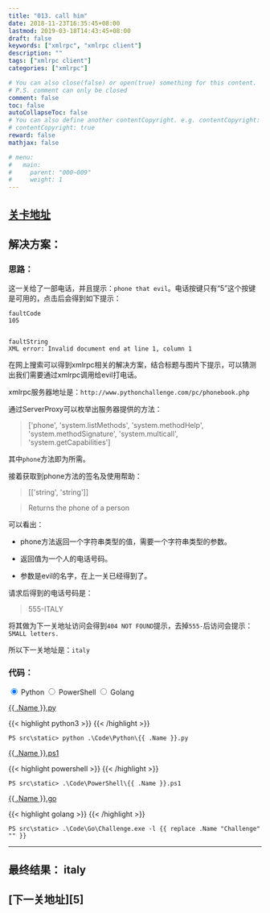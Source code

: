 ```yaml
---
title: "013. call him"
date: 2018-11-23T16:35:45+08:00
lastmod: 2019-03-18T14:43:45+08:00
draft: false
keywords: ["xmlrpc", "xmlrpc client"]
description: ""
tags: ["xmlrpc client"]
categories: ["xmlrpc"]

# You can also close(false) or open(true) something for this content.
# P.S. comment can only be closed
comment: false
toc: false
autoCollapseToc: false
# You can also define another contentCopyright. e.g. contentCopyright: "This is another copyright."
# contentCopyright: true
reward: false
mathjax: false

# menu:
#   main:
#     parent: "000~009"
#     weight: 1
---
```


## [关卡地址][1]

## 解决方案：

### 思路：

这一关给了一部电话，并且提示：`phone that evil`。电话按键只有“5”这个按键是可用的，点击后会得到如下提示：

```
faultCode
105


faultString
XML error: Invalid document end at line 1, column 1
```

在网上搜索可以得到xmlrpc相关的解决方案，结合标题与图片下提示，可以猜测出我们需要通过xmlrpc调用给evil打电话。

xmlrpc服务器地址是：`http://www.pythonchallenge.com/pc/phonebook.php`

通过ServerProxy可以枚举出服务器提供的方法：

>['phone', 'system.listMethods', 'system.methodHelp', 'system.methodSignature', 'system.multicall', 'system.getCapabilities']

其中`phone`方法即为所需。

接着获取到phone方法的签名及使用帮助：

>[['string', 'string']]

>Returns the phone of a person

可以看出：

* phone方法返回一个字符串类型的值，需要一个字符串类型的参数。

* 返回值为一个人的电话号码。

* 参数是evil的名字，在上一关已经得到了。

请求后得到的电话号码是：

>555-ITALY

将其做为下一关地址访问会得到`404 NOT FOUND`提示，去掉`555-`后访问会提示：`SMALL letters.`

所以下一关地址是：`italy`

### 代码：

<div>
    <input id="tab-python" type="radio" name="code-tabs" class="code-tabs" checked>
    <label class="language-label" for="tab-python">Python</label>
    <input id="tab-powershell" type="radio" name="code-tabs" class="code-tabs">
    <label class="language-label" for="tab-powershell">PowerShell</label>
    <input id="tab-golang" type="radio" name="code-tabs" class="code-tabs">
    <label class="language-label" for="tab-golang">Golang</label>
    <section id="content-python" class="content-section">
        <p><a href="../../Code/Python/{{ .Name }}.py" title="点我下载源码">{{ .Name }}.py</a></p>
{{< highlight python3 >}}
{{< /highlight >}}
        <pre><code>PS src\static> python .\Code\Python\{{ .Name }}.py</code></pre>
    </section>
    <section id="content-powershell" class="content-section">
        <p><a href="../../Code/PowerShell/{{ .Name }}.ps1" title="点我下载源码">{{ .Name }}.ps1</a></p>
{{< highlight powershell >}}
{{< /highlight >}}
        <pre><code>PS src\static> .\Code\PowerShell\{{ .Name }}.ps1</code></pre>
    </section>
    <section id="content-golang" class="content-section">
        <p><a href="../../Code/Go/{{ .Name }}.go" title="点我下载源码">{{ .Name }}.go</a></p>
{{< highlight golang >}}
{{< /highlight >}}
        <pre><code>PS src\static> .\Code\Go\Challenge.exe -l {{ replace .Name "Challenge" "" }}</code></pre>
    </section>
</div>

---
## 最终结果： italy

## [下一关地址][5]

[1]: http://www.pythonchallenge.com/pc/return/disproportional.html
[2]: http://www.pythonchallenge.com/pc/return/italy.html
